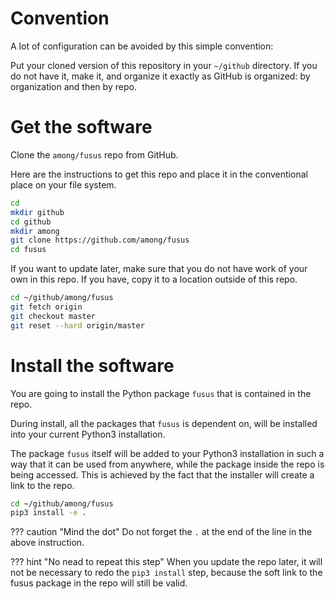 # Convention

A lot of configuration can be avoided by this simple convention:

Put your cloned version of this repository in your `~/github` directory.
If you do not have it, make it, and organize it exactly as GitHub is organized:
by organization and then by repo.

# Get the software

Clone the `among/fusus` repo from GitHub.

Here are the instructions to get this repo and place it in the conventional place
on your file system.

``` sh
cd
mkdir github
cd github
mkdir among
git clone https://github.com/among/fusus
cd fusus
```

If you want to update later, make sure that you do not have work of your own
in this repo.
If you have, copy it to a location outside of this repo.

``` sh
cd ~/github/among/fusus
git fetch origin
git checkout master
git reset --hard origin/master
```

# Install the software

You are going to install the Python package `fusus` that is contained in the repo.

During install, all the packages that `fusus` is dependent on, will be installed
into your current Python3 installation.

The package `fusus` itself will be added to your Python3 installation in such a way
that it can be used from anywhere, while the package inside the repo is being accessed.
This is achieved by the fact that the installer will create a link to the repo.

``` sh
cd ~/github/among/fusus
pip3 install -e .
```

??? caution "Mind the dot"
    Do not forget the `.` at the end of the line in the above instruction.

??? hint "No nead to repeat this step"
    When you update the repo later, it will not be necessary to redo the
    `pip3 install` step, because the soft link to the fusus package in the repo
    will still be valid.
